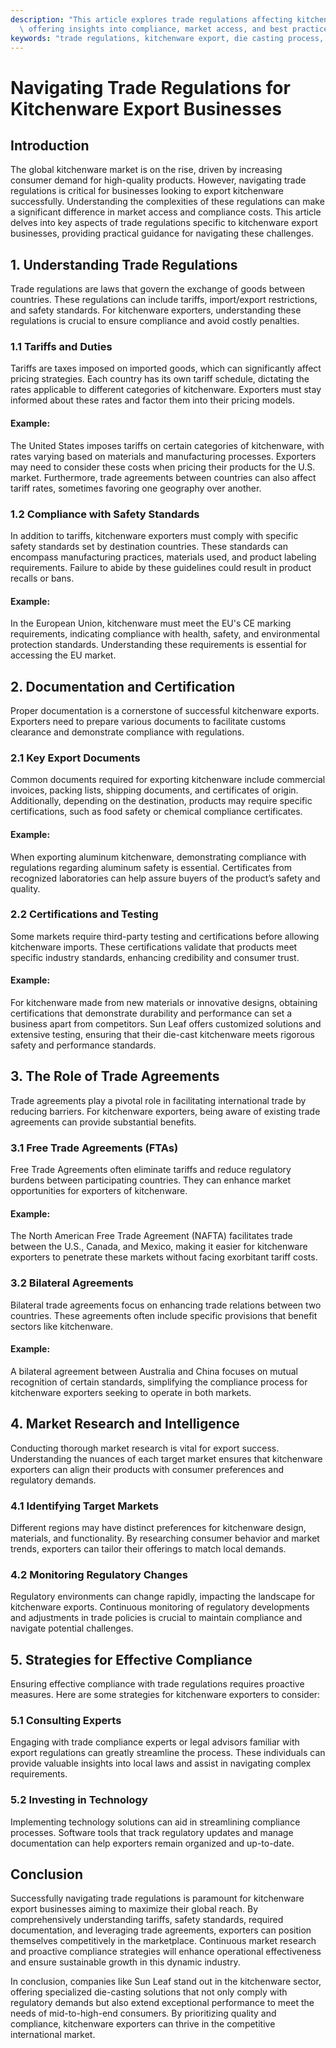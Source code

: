 ```yaml
---
description: "This article explores trade regulations affecting kitchenware export businesses,\
  \ offering insights into compliance, market access, and best practices."
keywords: "trade regulations, kitchenware export, die casting process, heat dissipation structure"
---
```

# Navigating Trade Regulations for Kitchenware Export Businesses

## Introduction

The global kitchenware market is on the rise, driven by increasing consumer demand for high-quality products. However, navigating trade regulations is critical for businesses looking to export kitchenware successfully. Understanding the complexities of these regulations can make a significant difference in market access and compliance costs. This article delves into key aspects of trade regulations specific to kitchenware export businesses, providing practical guidance for navigating these challenges.

## 1. Understanding Trade Regulations

Trade regulations are laws that govern the exchange of goods between countries. These regulations can include tariffs, import/export restrictions, and safety standards. For kitchenware exporters, understanding these regulations is crucial to ensure compliance and avoid costly penalties.

### 1.1 Tariffs and Duties

Tariffs are taxes imposed on imported goods, which can significantly affect pricing strategies. Each country has its own tariff schedule, dictating the rates applicable to different categories of kitchenware. Exporters must stay informed about these rates and factor them into their pricing models. 

#### Example: 
The United States imposes tariffs on certain categories of kitchenware, with rates varying based on materials and manufacturing processes. Exporters may need to consider these costs when pricing their products for the U.S. market. Furthermore, trade agreements between countries can also affect tariff rates, sometimes favoring one geography over another.

### 1.2 Compliance with Safety Standards

In addition to tariffs, kitchenware exporters must comply with specific safety standards set by destination countries. These standards can encompass manufacturing practices, materials used, and product labeling requirements. Failure to abide by these guidelines could result in product recalls or bans.

#### Example: 
In the European Union, kitchenware must meet the EU's CE marking requirements, indicating compliance with health, safety, and environmental protection standards. Understanding these requirements is essential for accessing the EU market.

## 2. Documentation and Certification

Proper documentation is a cornerstone of successful kitchenware exports. Exporters need to prepare various documents to facilitate customs clearance and demonstrate compliance with regulations.

### 2.1 Key Export Documents

Common documents required for exporting kitchenware include commercial invoices, packing lists, shipping documents, and certificates of origin. Additionally, depending on the destination, products may require specific certifications, such as food safety or chemical compliance certificates.

#### Example: 
When exporting aluminum kitchenware, demonstrating compliance with regulations regarding aluminum safety is essential. Certificates from recognized laboratories can help assure buyers of the product’s safety and quality.

### 2.2 Certifications and Testing

Some markets require third-party testing and certifications before allowing kitchenware imports. These certifications validate that products meet specific industry standards, enhancing credibility and consumer trust.

#### Example:
For kitchenware made from new materials or innovative designs, obtaining certifications that demonstrate durability and performance can set a business apart from competitors. Sun Leaf offers customized solutions and extensive testing, ensuring that their die-cast kitchenware meets rigorous safety and performance standards.

## 3. The Role of Trade Agreements

Trade agreements play a pivotal role in facilitating international trade by reducing barriers. For kitchenware exporters, being aware of existing trade agreements can provide substantial benefits.

### 3.1 Free Trade Agreements (FTAs)

Free Trade Agreements often eliminate tariffs and reduce regulatory burdens between participating countries. They can enhance market opportunities for exporters of kitchenware.

#### Example:
The North American Free Trade Agreement (NAFTA) facilitates trade between the U.S., Canada, and Mexico, making it easier for kitchenware exporters to penetrate these markets without facing exorbitant tariff costs.

### 3.2 Bilateral Agreements

Bilateral trade agreements focus on enhancing trade relations between two countries. These agreements often include specific provisions that benefit sectors like kitchenware.

#### Example:
A bilateral agreement between Australia and China focuses on mutual recognition of certain standards, simplifying the compliance process for kitchenware exporters seeking to operate in both markets.

## 4. Market Research and Intelligence

Conducting thorough market research is vital for export success. Understanding the nuances of each target market ensures that kitchenware exporters can align their products with consumer preferences and regulatory demands.

### 4.1 Identifying Target Markets

Different regions may have distinct preferences for kitchenware design, materials, and functionality. By researching consumer behavior and market trends, exporters can tailor their offerings to match local demands.

### 4.2 Monitoring Regulatory Changes

Regulatory environments can change rapidly, impacting the landscape for kitchenware exports. Continuous monitoring of regulatory developments and adjustments in trade policies is crucial to maintain compliance and navigate potential challenges.

## 5. Strategies for Effective Compliance

Ensuring effective compliance with trade regulations requires proactive measures. Here are some strategies for kitchenware exporters to consider:

### 5.1 Consulting Experts

Engaging with trade compliance experts or legal advisors familiar with export regulations can greatly streamline the process. These individuals can provide valuable insights into local laws and assist in navigating complex requirements.

### 5.2 Investing in Technology

Implementing technology solutions can aid in streamlining compliance processes. Software tools that track regulatory updates and manage documentation can help exporters remain organized and up-to-date.

## Conclusion

Successfully navigating trade regulations is paramount for kitchenware export businesses aiming to maximize their global reach. By comprehensively understanding tariffs, safety standards, required documentation, and leveraging trade agreements, exporters can position themselves competitively in the marketplace. Continuous market research and proactive compliance strategies will enhance operational effectiveness and ensure sustainable growth in this dynamic industry.

In conclusion, companies like Sun Leaf stand out in the kitchenware sector, offering specialized die-casting solutions that not only comply with regulatory demands but also extend exceptional performance to meet the needs of mid-to-high-end consumers. By prioritizing quality and compliance, kitchenware exporters can thrive in the competitive international market.

